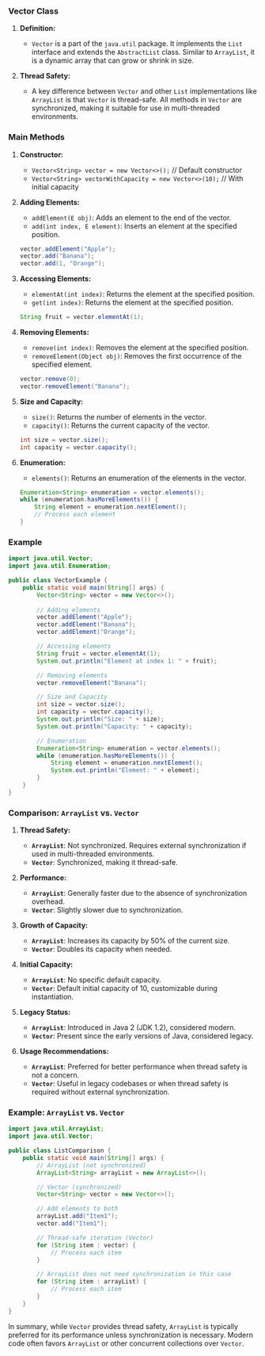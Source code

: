 
### Vector Class

1. **Definition:**
   - `Vector` is a part of the `java.util` package. It implements the `List` interface and extends the `AbstractList` class. Similar to `ArrayList`, it is a dynamic array that can grow or shrink in size.

2. **Thread Safety:**
   - A key difference between `Vector` and other `List` implementations like `ArrayList` is that `Vector` is thread-safe. All methods in `Vector` are synchronized, making it suitable for use in multi-threaded environments.

### Main Methods

1. **Constructor:**
   - `Vector<String> vector = new Vector<>();` // Default constructor
   - `Vector<String> vectorWithCapacity = new Vector<>(10);` // With initial capacity

2. **Adding Elements:**
   - `addElement(E obj)`: Adds an element to the end of the vector.
   - `add(int index, E element)`: Inserts an element at the specified position.

   ```java
   vector.addElement("Apple");
   vector.add("Banana");
   vector.add(1, "Orange");
   ```

3. **Accessing Elements:**
   - `elementAt(int index)`: Returns the element at the specified position.
   - `get(int index)`: Returns the element at the specified position.

   ```java
   String fruit = vector.elementAt(1);
   ```

4. **Removing Elements:**
   - `remove(int index)`: Removes the element at the specified position.
   - `removeElement(Object obj)`: Removes the first occurrence of the specified element.

   ```java
   vector.remove(0);
   vector.removeElement("Banana");
   ```

5. **Size and Capacity:**
   - `size()`: Returns the number of elements in the vector.
   - `capacity()`: Returns the current capacity of the vector.

   ```java
   int size = vector.size();
   int capacity = vector.capacity();
   ```

6. **Enumeration:**
   - `elements()`: Returns an enumeration of the elements in the vector.

   ```java
   Enumeration<String> enumeration = vector.elements();
   while (enumeration.hasMoreElements()) {
       String element = enumeration.nextElement();
       // Process each element
   }
   ```

### Example

```java
import java.util.Vector;
import java.util.Enumeration;

public class VectorExample {
    public static void main(String[] args) {
        Vector<String> vector = new Vector<>();
        
        // Adding elements
        vector.addElement("Apple");
        vector.addElement("Banana");
        vector.addElement("Orange");

        // Accessing elements
        String fruit = vector.elementAt(1);
        System.out.println("Element at index 1: " + fruit);

        // Removing elements
        vector.removeElement("Banana");

        // Size and Capacity
        int size = vector.size();
        int capacity = vector.capacity();
        System.out.println("Size: " + size);
        System.out.println("Capacity: " + capacity);

        // Enumeration
        Enumeration<String> enumeration = vector.elements();
        while (enumeration.hasMoreElements()) {
            String element = enumeration.nextElement();
            System.out.println("Element: " + element);
        }
    }
}
```

### Comparison: `ArrayList` vs. `Vector`

1. **Thread Safety:**
   - **`ArrayList`**: Not synchronized. Requires external synchronization if used in multi-threaded environments.
   - **`Vector`**: Synchronized, making it thread-safe.

2. **Performance:**
   - **`ArrayList`**: Generally faster due to the absence of synchronization overhead.
   - **`Vector`**: Slightly slower due to synchronization.

3. **Growth of Capacity:**
   - **`ArrayList`**: Increases its capacity by 50% of the current size.
   - **`Vector`**: Doubles its capacity when needed.

4. **Initial Capacity:**
   - **`ArrayList`**: No specific default capacity.
   - **`Vector`**: Default initial capacity of 10, customizable during instantiation.

5. **Legacy Status:**
   - **`ArrayList`**: Introduced in Java 2 (JDK 1.2), considered modern.
   - **`Vector`**: Present since the early versions of Java, considered legacy.

6. **Usage Recommendations:**
   - **`ArrayList`**: Preferred for better performance when thread safety is not a concern.
   - **`Vector`**: Useful in legacy codebases or when thread safety is required without external synchronization.

### Example: `ArrayList` vs. `Vector`

```java
import java.util.ArrayList;
import java.util.Vector;

public class ListComparison {
    public static void main(String[] args) {
        // ArrayList (not synchronized)
        ArrayList<String> arrayList = new ArrayList<>();

        // Vector (synchronized)
        Vector<String> vector = new Vector<>();

        // Add elements to both
        arrayList.add("Item1");
        vector.add("Item1");

        // Thread-safe iteration (Vector)
        for (String item : vector) {
            // Process each item
        }

        // ArrayList does not need synchronization in this case
        for (String item : arrayList) {
            // Process each item
        }
    }
}
```

In summary, while `Vector` provides thread safety, `ArrayList` is typically preferred for its performance unless synchronization is necessary. Modern code often favors `ArrayList` or other concurrent collections over `Vector`.